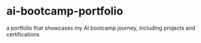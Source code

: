 # ai-bootcamp-portfolio
a portfolio that  showcases my AI bootcamp journey, including projects and certifications
